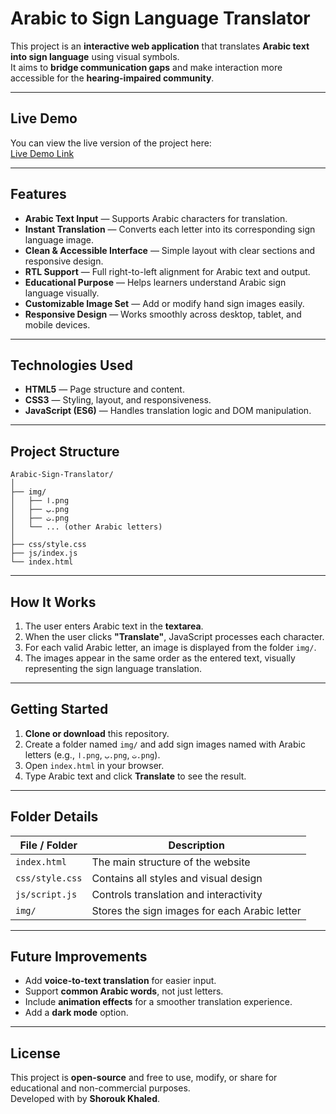 # Arabic to Sign Language Translator

This project is an **interactive web application** that translates **Arabic text into sign language** using visual symbols.  
It aims to **bridge communication gaps** and make interaction more accessible for the **hearing-impaired community**.

---

## Live Demo

You can view the live version of the project here:  
[Live Demo Link]()

---

## Features

- **Arabic Text Input** — Supports Arabic characters for translation.  
- **Instant Translation** — Converts each letter into its corresponding sign language image.  
- **Clean & Accessible Interface** — Simple layout with clear sections and responsive design.  
- **RTL Support** — Full right-to-left alignment for Arabic text and output.  
- **Educational Purpose** — Helps learners understand Arabic sign language visually.  
- **Customizable Image Set** — Add or modify hand sign images easily.  
- **Responsive Design** — Works smoothly across desktop, tablet, and mobile devices.

---

## Technologies Used

- **HTML5** — Page structure and content.  
- **CSS3** — Styling, layout, and responsiveness.  
- **JavaScript (ES6)** — Handles translation logic and DOM manipulation.  

---

## Project Structure

```
Arabic-Sign-Translator/
│
├── img/
│   ├── ا.png
│   ├── ب.png
│   ├── ت.png
│   └── ... (other Arabic letters)
│
├── css/style.css
├── js/index.js
└── index.html
```

---

## How It Works

1. The user enters Arabic text in the **textarea**.  
2. When the user clicks **"Translate"**, JavaScript processes each character.  
3. For each valid Arabic letter, an image is displayed from the folder `img/`.  
4. The images appear in the same order as the entered text, visually representing the sign language translation.

---

## Getting Started

1. **Clone or download** this repository.  
2. Create a folder named `img/` and add sign images named with Arabic letters (e.g., `ا.png`, `ب.png`, `ت.png`).  
3. Open `index.html` in your browser.  
4. Type Arabic text and click **Translate** to see the result.  

---

## Folder Details

| File / Folder | Description |
|----------------|--------------|
| `index.html` | The main structure of the website |
| `css/style.css` | Contains all styles and visual design |
| `js/script.js` | Controls translation and interactivity |
| `img/` | Stores the sign images for each Arabic letter |

---

## Future Improvements

- Add **voice-to-text translation** for easier input.  
- Support **common Arabic words**, not just letters.  
- Include **animation effects** for a smoother translation experience.  
- Add a **dark mode** option.  

---

## License

This project is **open-source** and free to use, modify, or share for educational and non-commercial purposes.  
Developed with  by **Shorouk Khaled**.
